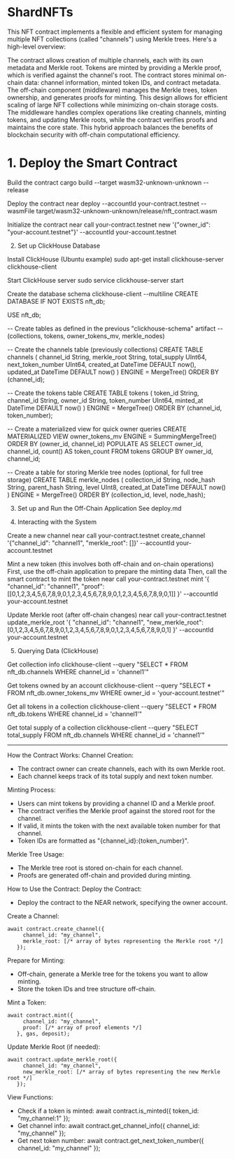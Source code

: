 # ShardNFTs

This NFT contract implements a flexible and efficient system for managing multiple NFT collections (called "channels") using Merkle trees. Here's a high-level overview:

The contract allows creation of multiple channels, each with its own metadata and Merkle root. Tokens are minted by providing a Merkle proof, which is verified against the channel's root. The contract stores minimal on-chain data: channel information, minted token IDs, and contract metadata. The off-chain component (middleware) manages the Merkle trees, token ownership, and generates proofs for minting. This design allows for efficient scaling of large NFT collections while minimizing on-chain storage costs. The middleware handles complex operations like creating channels, minting tokens, and updating Merkle roots, while the contract verifies proofs and maintains the core state. This hybrid approach balances the benefits of blockchain security with off-chain computational efficiency.

# 1. Deploy the Smart Contract

Build the contract
cargo build --target wasm32-unknown-unknown --release

Deploy the contract
near deploy --accountId your-contract.testnet --wasmFile target/wasm32-unknown-unknown/release/nft_contract.wasm

Initialize the contract
near call your-contract.testnet new '{"owner_id": "your-account.testnet"}' --accountId your-account.testnet

2. Set up ClickHouse Database

Install ClickHouse (Ubuntu example)
sudo apt-get install clickhouse-server clickhouse-client

Start ClickHouse server
sudo service clickhouse-server start

Create the database schema
clickhouse-client --multiline 
CREATE DATABASE IF NOT EXISTS nft_db;

USE nft_db;

-- Create tables as defined in the previous "clickhouse-schema" artifact
-- (collections, tokens, owner_tokens_mv, merkle_nodes)


-- Create the channels table (previously collections)
CREATE TABLE channels
(
    channel_id String,
    merkle_root String,
    total_supply UInt64,
    next_token_number UInt64,
    created_at DateTime DEFAULT now(),
    updated_at DateTime DEFAULT now()
)
ENGINE = MergeTree()
ORDER BY (channel_id);

-- Create the tokens table
CREATE TABLE tokens
(
    token_id String,
    channel_id String,
    owner_id String,
    token_number UInt64,
    minted_at DateTime DEFAULT now()
)
ENGINE = MergeTree()
ORDER BY (channel_id, token_number);

-- Create a materialized view for quick owner queries
CREATE MATERIALIZED VIEW owner_tokens_mv
ENGINE = SummingMergeTree()
ORDER BY (owner_id, channel_id)
POPULATE
AS SELECT
    owner_id,
    channel_id,
    count() AS token_count
FROM tokens
GROUP BY owner_id, channel_id;

-- Create a table for storing Merkle tree nodes (optional, for full tree storage)
CREATE TABLE merkle_nodes
(
    collection_id String,
    node_hash String,
    parent_hash String,
    level UInt8,
    created_at DateTime DEFAULT now()
)
ENGINE = MergeTree()
ORDER BY (collection_id, level, node_hash);


3. Set up and Run the Off-Chain Application
See deploy.md

4. Interacting with the System

Create a new channel
near call your-contract.testnet create_channel '{"channel_id": "channel1", "merkle_root": []}' --accountId your-account.testnet

Mint a new token (this involves both off-chain and on-chain operations)
First, use the off-chain application to prepare the minting data
Then, call the smart contract to mint the token
near call your-contract.testnet mint '{
  "channel_id": "channel1", 
  "proof": [[0,1,2,3,4,5,6,7,8,9,0,1,2,3,4,5,6,7,8,9,0,1,2,3,4,5,6,7,8,9,0,1]]
}' --accountId your-account.testnet

Update Merkle root (after off-chain changes)
near call your-contract.testnet update_merkle_root '{
  "channel_id": "channel1", 
  "new_merkle_root": [0,1,2,3,4,5,6,7,8,9,0,1,2,3,4,5,6,7,8,9,0,1,2,3,4,5,6,7,8,9,0,1]
}' --accountId your-account.testnet

5. Querying Data (ClickHouse)

Get collection info
clickhouse-client --query "SELECT * FROM nft_db.channels WHERE channel_id = 'channel1'"

Get tokens owned by an account
clickhouse-client --query "SELECT * FROM nft_db.owner_tokens_mv WHERE owner_id = 'your-account.testnet'"

Get all tokens in a collection
clickhouse-client --query "SELECT * FROM nft_db.tokens WHERE channel_id = 'channel1'"

Get total supply of a collection
clickhouse-client --query "SELECT total_supply FROM nft_db.channels WHERE channel_id = 'channel1'"

--- 

How the Contract Works:
Channel Creation:
- The contract owner can create channels, each with its own Merkle root.
- Each channel keeps track of its total supply and next token number.

Minting Process:
- Users can mint tokens by providing a channel ID and a Merkle proof.
- The contract verifies the Merkle proof against the stored root for the channel.
- If valid, it mints the token with the next available token number for that channel.
- Token IDs are formatted as "{channel_id}:{token_number}".

Merkle Tree Usage:
- The Merkle tree root is stored on-chain for each channel.
- Proofs are generated off-chain and provided during minting.

How to Use the Contract:
Deploy the Contract:
- Deploy the contract to the NEAR network, specifying the owner account.

Create a Channel:
```
await contract.create_channel({
     channel_id: "my_channel",
     merkle_root: [/* array of bytes representing the Merkle root */]
   });
```

Prepare for Minting:
- Off-chain, generate a Merkle tree for the tokens you want to allow minting.
- Store the token IDs and tree structure off-chain.

Mint a Token:
```
await contract.mint({
     channel_id: "my_channel",
     proof: [/* array of proof elements */]
   }, gas, deposit);
```

Update Merkle Root (if needed):
```
await contract.update_merkle_root({
     channel_id: "my_channel",
     new_merkle_root: [/* array of bytes representing the new Merkle root */]
   });
```

View Functions:
- Check if a token is minted: await contract.is_minted({ token_id: "my_channel:1" });
- Get channel info: await contract.get_channel_info({ channel_id: "my_channel" });
- Get next token number: await contract.get_next_token_number({ channel_id: "my_channel" });